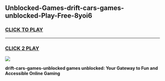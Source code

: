 
## Unblocked-Games-drift-cars-games-unblocked-Play-Free-8yoi6
<h3>
<a href="https://premium76.site?title=drift-cars-games-unblocked&ref=22A">CLICK TO PLAY</a></h3>
<hr>

<h3>
<a href="https://premium76.site?title=drift-cars-games-unblocked&ref=22A">CLICK 2 PLAY</a>
  
</h3>

<a href="https://premium76.site?title=drift-cars-games-unblocked&ref=22A"><img src="https://clearcache.store/games.png"></a>


**drift-cars-games-unblocked games unblocked: Your Gateway to Fun and Accessible Online Gaming**
